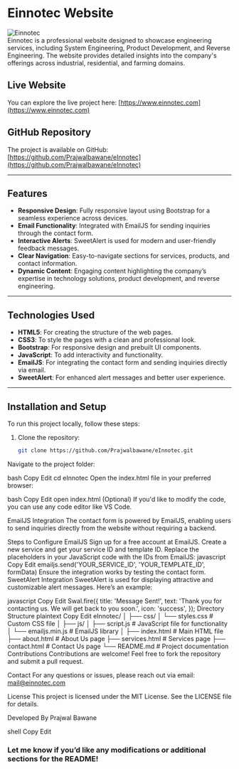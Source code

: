 # Einnotec Website

![Einnotec](https://www.einnotec.com)  
Einnotec is a professional website designed to showcase engineering services, including System Engineering, Product Development, and Reverse Engineering. The website provides detailed insights into the company's offerings across industrial, residential, and farming domains.

## Live Website
You can explore the live project here: [https://www.einnotec.com](https://www.einnotec.com)

## GitHub Repository
The project is available on GitHub: [https://github.com/Prajwalbawane/eInnotec](https://github.com/Prajwalbawane/eInnotec)

---

## Features
- **Responsive Design**: Fully responsive layout using Bootstrap for a seamless experience across devices.
- **Email Functionality**: Integrated with EmailJS for sending inquiries through the contact form.
- **Interactive Alerts**: SweetAlert is used for modern and user-friendly feedback messages.
- **Clear Navigation**: Easy-to-navigate sections for services, products, and contact information.
- **Dynamic Content**: Engaging content highlighting the company’s expertise in technology solutions, product development, and reverse engineering.

---

## Technologies Used
- **HTML5**: For creating the structure of the web pages.
- **CSS3**: To style the pages with a clean and professional look.
- **Bootstrap**: For responsive design and prebuilt UI components.
- **JavaScript**: To add interactivity and functionality.
- **EmailJS**: For integrating the contact form and sending inquiries directly via email.
- **SweetAlert**: For enhanced alert messages and better user experience.

---

## Installation and Setup
To run this project locally, follow these steps:

1. Clone the repository:
   ```bash
   git clone https://github.com/Prajwalbawane/eInnotec.git
Navigate to the project folder:

bash
Copy
Edit
cd eInnotec
Open the index.html file in your preferred browser:

bash
Copy
Edit
open index.html
(Optional) If you'd like to modify the code, you can use any code editor like VS Code.

EmailJS Integration
The contact form is powered by EmailJS, enabling users to send inquiries directly from the website without requiring a backend.

Steps to Configure EmailJS
Sign up for a free account at EmailJS.
Create a new service and get your service ID and template ID.
Replace the placeholders in your JavaScript code with the IDs from EmailJS:
javascript
Copy
Edit
emailjs.send('YOUR_SERVICE_ID', 'YOUR_TEMPLATE_ID', formData)
Ensure the integration works by testing the contact form.
SweetAlert Integration
SweetAlert is used for displaying attractive and customizable alert messages. Here’s an example:

javascript
Copy
Edit
Swal.fire({
  title: 'Message Sent!',
  text: 'Thank you for contacting us. We will get back to you soon.',
  icon: 'success',
});
Directory Structure
plaintext
Copy
Edit
eInnotec/
│
├── css/
│   └── styles.css          # Custom CSS file
│
├── js/
│   ├── script.js           # JavaScript file for functionality
│   └── emailjs.min.js      # EmailJS library
│
├── index.html              # Main HTML file
├── about.html              # About Us page
├── services.html           # Services page
├── contact.html            # Contact Us page
└── README.md               # Project documentation
Contributions
Contributions are welcome! Feel free to fork the repository and submit a pull request.

Contact
For any questions or issues, please reach out via email: mail@einnotec.com

License
This project is licensed under the MIT License. See the LICENSE file for details.

Developed By
Prajwal Bawane

shell
Copy
Edit

### Let me know if you’d like any modifications or additional sections for the README!













